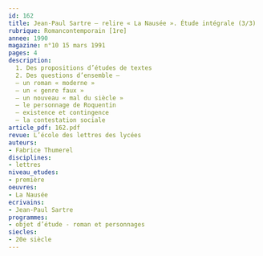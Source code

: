 ```yaml
---
id: 162
title: Jean-Paul Sartre – relire « La Nausée ». Étude intégrale (3/3) 
rubrique: Romancontemporain [1re]
annee: 1990
magazine: n°10 15 mars 1991
pages: 4
description: 
  1. Des propositions d’études de textes
  2. Des questions d’ensemble – 
  – un roman « moderne »
  – un « genre faux »
  – un nouveau « mal du siècle »
  – le personnage de Roquentin
  – existence et contingence
  – la contestation sociale
article_pdf: 162.pdf
revue: L’école des lettres des lycées
auteurs:
- Fabrice Thumerel
disciplines:
- lettres
niveau_etudes:
- première
oeuvres:
- La Nausée
ecrivains:
- Jean-Paul Sartre
programmes:
- objet d’étude - roman et personnages
siecles:
- 20e siècle
---
```


